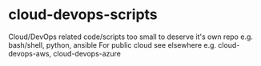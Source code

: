# cloud-devops-scripts
Cloud/DevOps related code/scripts too small to deserve it's own repo
e.g. bash/shell, python, ansible
For public cloud see elsewhere
e.g. cloud-devops-aws, cloud-devops-azure
